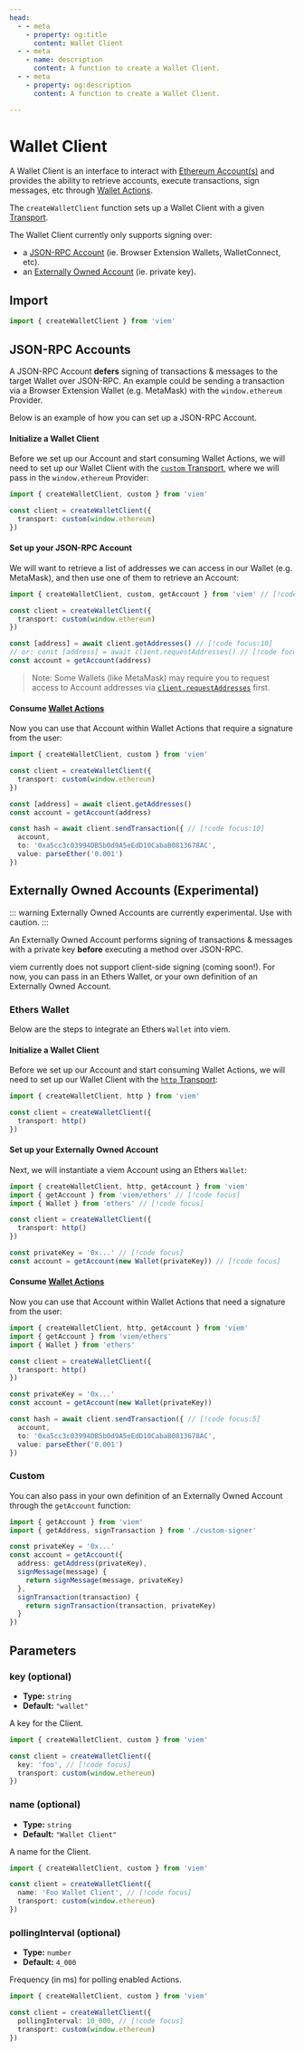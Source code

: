 ```yaml
---
head:
  - - meta
    - property: og:title
      content: Wallet Client
  - - meta
    - name: description
      content: A function to create a Wallet Client.
  - - meta
    - property: og:description
      content: A function to create a Wallet Client.

---
```


# Wallet Client

A Wallet Client is an interface to interact with [Ethereum Account(s)](https://ethereum.org/en/glossary/#account) and provides the ability to retrieve accounts, execute transactions, sign messages, etc through [Wallet Actions](/docs/actions/wallet/introduction).

The `createWalletClient` function sets up a Wallet Client with a given [Transport](/docs/clients/intro).

The Wallet Client currently only supports signing over:
- a [JSON-RPC Account](#json-rpc-accounts) (ie. Browser Extension Wallets, WalletConnect, etc). 
- an [Externally Owned Account](#externally-owned-accounts) (ie. private key).

## Import

```ts
import { createWalletClient } from 'viem'
```

## JSON-RPC Accounts

A JSON-RPC Account **defers** signing of transactions & messages to the target Wallet over JSON-RPC. An example could be sending a transaction via a Browser Extension Wallet (e.g. MetaMask) with the `window.ethereum` Provider.

Below is an example of how you can set up a JSON-RPC Account.

#### Initialize a Wallet Client

Before we set up our Account and start consuming Wallet Actions, we will need to set up our Wallet Client with the [`custom` Transport](/docs/clients/transports/custom), where we will pass in the `window.ethereum` Provider:

```ts
import { createWalletClient, custom } from 'viem'

const client = createWalletClient({
  transport: custom(window.ethereum)
})
```

#### Set up your JSON-RPC Account

We will want to retrieve a list of addresses we can access in our Wallet (e.g. MetaMask), and then use one of them to retrieve an Account:

```ts
import { createWalletClient, custom, getAccount } from 'viem' // [!code focus]

const client = createWalletClient({
  transport: custom(window.ethereum)
})

const [address] = await client.getAddresses() // [!code focus:10]
// or: const [address] = await client.requestAddresses() // [!code focus:10]
const account = getAccount(address)
```

> Note: Some Wallets (like MetaMask) may require you to request access to Account addresses via [`client.requestAddresses`](/docs/actions/wallet/requestAddresses) first.

#### Consume [Wallet Actions](/docs/actions/wallet/introduction)

Now you can use that Account within Wallet Actions that require a signature from the user:

```ts
import { createWalletClient, custom } from 'viem'

const client = createWalletClient({
  transport: custom(window.ethereum)
})

const [address] = await client.getAddresses()
const account = getAccount(address)

const hash = await client.sendTransaction({ // [!code focus:10]
  account,
  to: '0xa5cc3c03994DB5b0d9A5eEdD10CabaB0813678AC',
  value: parseEther('0.001')
})
```

## Externally Owned Accounts (Experimental)

::: warning
Externally Owned Accounts are currently experimental. Use with caution.
:::

An Externally Owned Account performs signing of transactions & messages with a private key **before** executing a method over JSON-RPC.

viem currently does not support client-side signing (coming soon!). For now, you can pass in an Ethers Wallet, or your own definition of an Externally Owned Account.

### Ethers Wallet

Below are the steps to integrate an Ethers `Wallet` into viem.

#### Initialize a Wallet Client

Before we set up our Account and start consuming Wallet Actions, we will need to set up our Wallet Client with the [`http` Transport](/docs/clients/transports/http):

```ts
import { createWalletClient, http } from 'viem'

const client = createWalletClient({
  transport: http()
})
```

#### Set up your Externally Owned Account

Next, we will instantiate a viem Account using an Ethers `Wallet`:

```ts
import { createWalletClient, http, getAccount } from 'viem'
import { getAccount } from 'viem/ethers' // [!code focus]
import { Wallet } from 'ethers' // [!code focus]

const client = createWalletClient({
  transport: http()
})

const privateKey = '0x...' // [!code focus]
const account = getAccount(new Wallet(privateKey)) // [!code focus]
```

#### Consume [Wallet Actions](/docs/actions/wallet/introduction)

Now you can use that Account within Wallet Actions that need a signature from the user:

```ts
import { createWalletClient, http, getAccount } from 'viem'
import { getAccount } from 'viem/ethers'
import { Wallet } from 'ethers'

const client = createWalletClient({
  transport: http()
})

const privateKey = '0x...'
const account = getAccount(new Wallet(privateKey))

const hash = await client.sendTransaction({ // [!code focus:5]
  account,
  to: '0xa5cc3c03994DB5b0d9A5eEdD10CabaB0813678AC',
  value: parseEther('0.001')
})
```

### Custom

You can also pass in your own definition of an Externally Owned Account through the `getAccount` function:

```ts
import { getAccount } from 'viem'
import { getAddress, signTransaction } from './custom-signer'

const privateKey = '0x...'
const account = getAccount({
  address: getAddress(privateKey),
  signMessage(message) {
    return signMessage(message, privateKey)
  },
  signTransaction(transaction) {
    return signTransaction(transaction, privateKey)
  }
})
```

## Parameters

### key (optional)

- **Type:** `string`
- **Default:** `"wallet"`

A key for the Client.

```ts
import { createWalletClient, custom } from 'viem'

const client = createWalletClient({
  key: 'foo', // [!code focus]
  transport: custom(window.ethereum)
})
```

### name (optional)

- **Type:** `string`
- **Default:** `"Wallet Client"`

A name for the Client.

```ts
import { createWalletClient, custom } from 'viem'

const client = createWalletClient({
  name: 'Foo Wallet Client', // [!code focus]
  transport: custom(window.ethereum)
})
```

### pollingInterval (optional)

- **Type:** `number`
- **Default:** `4_000`

Frequency (in ms) for polling enabled Actions.

```ts
import { createWalletClient, custom } from 'viem'

const client = createWalletClient({
  pollingInterval: 10_000, // [!code focus]
  transport: custom(window.ethereum)
})
```